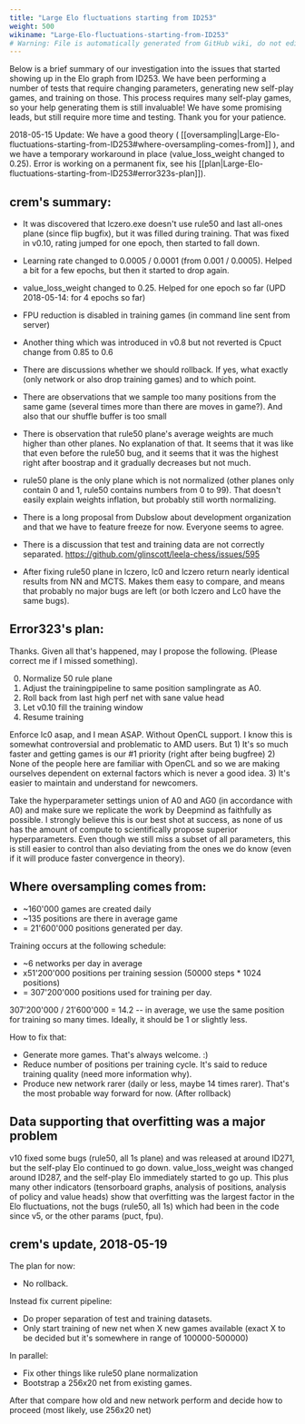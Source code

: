 ```yaml
---
title: "Large Elo fluctuations starting from ID253"
weight: 500
wikiname: "Large-Elo-fluctuations-starting-from-ID253"
# Warning: File is automatically generated from GitHub wiki, do not edit by hand.
---
```

Below is a brief summary of our investigation into the issues that started showing up in the Elo graph from ID253. We have been performing a number of tests that require changing parameters, generating new self-play games, and training on those. This process requires many self-play games, so your help generating them is still invaluable! We have some promising leads, but still require more time and testing. Thank you for your patience.

2018-05-15 Update: We have a good theory ( [[oversampling|Large-Elo-fluctuations-starting-from-ID253#where-oversampling-comes-from]] ), and we have a temporary workaround in place (value_loss_weight changed to 0.25). Error is working on a permanent fix, see his [[plan|Large-Elo-fluctuations-starting-from-ID253#error323s-plan]]).

## crem's summary:
* It was discovered that lczero.exe doesn't use rule50 and last all-ones plane (since flip bugfix), but it was filled during training. That was fixed in v0.10, rating jumped for one epoch, then started to fall down.
* Learning rate changed to 0.0005 / 0.0001 (from 0.001 / 0.0005). Helped a bit for a few epochs, but then it started to drop again.
* value_loss_weight changed to 0.25. Helped for one epoch so far (UPD 2018-05-14: for 4 epochs so far)
* FPU reduction is disabled in training games (in command line sent from server)
* Another thing which was introduced in v0.8 but not reverted is Cpuct change from 0.85 to 0.6

* There are discussions whether we should rollback. If yes, what exactly (only network or also drop training games) and to which point.
* There are observations that we sample too many positions from the same game (several times more than there are moves in game?). And also that our shuffle buffer is too small
* There is observation that rule50 plane's average weights are much higher than other planes. No explanation of that. It seems that it was like that even before the rule50 bug, and it seems that it was the highest right after boostrap and it gradually decreases but not much.
* rule50 plane is the only plane which is not normalized (other planes only contain 0 and 1, rule50 contains numbers from 0 to 99). That doesn't easily explain weights inflation, but probably still worth normalizing.
* There is a long proposal from Dubslow about development organization and that we have to feature freeze for now. Everyone seems to agree.
* There is a discussion that test and training data are not correctly separated. https://github.com/glinscott/leela-chess/issues/595
* After fixing rule50 plane in lczero, lc0 and lczero return nearly identical results from NN and MCTS. Makes them easy to compare, and means that probably no major bugs are left (or both lczero and Lc0 have the same bugs).

## Error323's plan:
Thanks. Given all that's happened, may I propose the following. (Please correct me if I missed something).

0. Normalize 50 rule plane 
1. Adjust the trainingpipeline to same position samplingrate as A0. 
2. Roll back from last high perf net with sane value head 
3. Let v0.10 fill the training window 
4. Resume training 

Enforce lc0 asap, and I mean ASAP. Without OpenCL support. I know this is somewhat controversial and problematic to AMD users. But 1) It's so much faster and getting games is our #1 priority (right after being bugfree) 2) None of the people here are familiar with OpenCL and so we are making ourselves dependent on external factors which is never a good idea. 3) It's easier to maintain and understand for newcomers. 

Take the hyperparameter settings union of A0 and AG0 (in accordance with A0) and make sure we replicate the work by Deepmind as faithfully as possible. I strongly believe this is our best shot at success, as none of us has the amount of compute to scientifically propose superior hyperparameters. Even though we still miss a subset of all parameters, this is still easier to control than also deviating from the ones we do know (even if it will produce faster convergence in theory).

## Where oversampling comes from:
* ~160'000 games are created daily
* ~135 positions are there in average game
* = 21'600'000 positions generated per day.

Training occurs at the following schedule:
* ~6 networks per day in average
* x51'200'000 positions per training session (50000 steps * 1024 positions)
* = 307'200'000 positions used for training per day.

307'200'000 / 21'600'000 = 14.2  -- in average, we use the same position for training so many times.
Ideally, it should be 1 or slightly less.

How to fix that:
* Generate more games. That's always welcome. :)
* Reduce number of positions per training cycle. It's said to reduce training quality (need more information why).
* Produce new network rarer (daily or less, maybe 14 times rarer). That's the most probable way forward for now. (After rollback)

## Data supporting that overfitting was a major problem
v10 fixed some bugs (rule50, all 1s plane) and was released at around ID271, but the self-play Elo continued to go down. value_loss_weight was changed around ID287, and the self-play Elo immediately started to go up. This plus many other indicators (tensorboard graphs, analysis of positions, analysis of policy and value heads) show that overfitting was the largest factor in the Elo fluctuations, not the bugs (rule50, all 1s) which had been in the code since v5, or the other params (puct, fpu).

## crem's update, 2018-05-19

The plan for now:

* No rollback.

Instead fix current pipeline:
* Do proper separation of test and training datasets.
* Only start training of new net when X new games available (exact X to be decided but it's somewhere in range of 100000-500000)

In parallel:
* Fix other things like rule50 plane normalization
* Bootstrap a 256x20 net from existing games.

After that compare how old and new network perform and decide how to proceed (most likely, use 256x20 net)